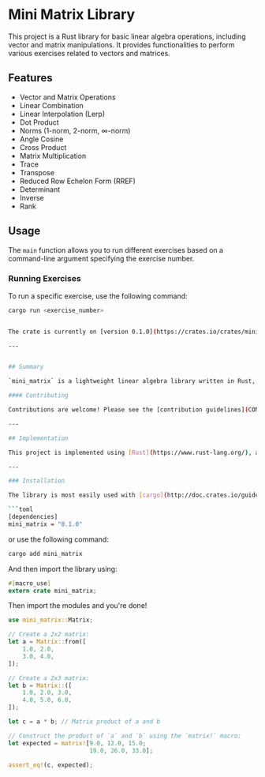 # Mini Matrix Library

This project is a Rust library for basic linear algebra operations, including vector and matrix manipulations.
It provides functionalities to perform various exercises related to vectors and matrices.

## Features

- Vector and Matrix Operations
- Linear Combination
- Linear Interpolation (Lerp)
- Dot Product
- Norms (1-norm, 2-norm, ∞-norm)
- Angle Cosine
- Cross Product
- Matrix Multiplication
- Trace
- Transpose
- Reduced Row Echelon Form (RREF)
- Determinant
- Inverse
- Rank

## Usage

The `main` function allows you to run different exercises based on a command-line argument specifying the exercise number.

### Running Exercises

To run a specific exercise, use the following command:

```bash
cargo run <exercise_number>


The crate is currently on [version 0.1.0](https://crates.io/crates/mini_matrix).

---


## Summary

`mini_matrix` is a lightweight linear algebra library written in Rust, designed to provide fundamental matrix and vector operations without heavy external dependencies. This project serves as an introduction to both Rust programming and linear algebra concepts, specifically tailored as a learning exercise from the 42 cursus.

#### Contributing

Contributions are welcome! Please see the [contribution guidelines](CONTRIBUTING.md) for more details.

---

## Implementation

This project is implemented using [Rust](https://www.rust-lang.org/), a systems programming language known for its performance and safety features.

---

### Installation

The library is most easily used with [cargo](http://doc.crates.io/guide.html). Simply include the following in your `Cargo.toml` file:

```toml
[dependencies]
mini_matrix = "0.1.0"

```
or use the following command:

```bash
cargo add mini_matrix
```

And then import the library using:

```rust
#[macro_use]
extern crate mini_matrix;
```

Then import the modules and you're done!

```rust
use mini_matrix::Matrix;

// Create a 2x2 matrix:
let a = Matrix::from([
    1.0, 2.0,
    3.0, 4.0,
]);

// Create a 2x3 matrix:
let b = Matrix::([
    1.0, 2.0, 3.0,
    4.0, 5.0, 6.0,
]);

let c = a * b; // Matrix product of a and b

// Construct the product of `a` and `b` using the `matrix!` macro:
let expected = matrix![9.0, 12.0, 15.0;
                       19.0, 26.0, 33.0];

assert_eq!(c, expected);
```
